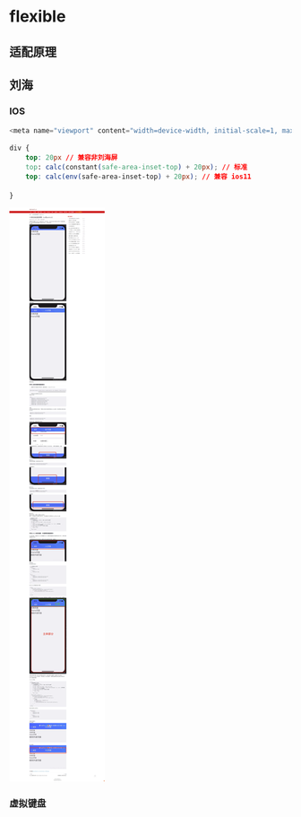 <!--
 * @Author: your name
 * @Date: 2021-03-19 14:26:27
 * @LastEditTime: 2021-03-26 15:16:20
 * @LastEditors: Please set LastEditors
 * @Description: In User Settings Edit#
 * @FilePath: \vue-note\CSS\flexible.md
-->

# flexible

## 适配原理

## 刘海

### IOS

```js
<meta name="viewport" content="width=device-width, initial-scale=1, maximum-scale=1, minimum-scale=1, user-scalable=no, viewport-fit=cover">
```

```css
div {
    top: 20px // 兼容非刘海屏
    top: calc(constant(safe-area-inset-top) + 20px); // 标准
    top: calc(env(safe-area-inset-top) + 20px); // 兼容 ios11

}
```

![方案](./../img/刘海屏适配.png)

### 虚拟键盘
